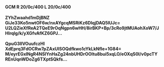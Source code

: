 #### GCM R 20/0c/400 L 20/0c/400
**ZYhZwaahd1mDjBNZ**<br/>**GiJe33Ko5nwtOF6w/nxAYgcqMSRiKz6DlqjDAQ5IUJc=**<br/>**U2LQZieXfReA2TQeE9rOqNgpn6wHH/8irBKP+Bp/3cRo9jtMUAohXoW7/JHIrqlg/k/yXGfvAfKZ6GPJ...**<br/><br/>
**QpuG3lIVOuufczHl**<br/>**XdEprq3FdOCRw7pZAxUISOQdfkwo1cYkLkNfIe+1G84=**<br/>**M/eyrEGxlNgR4NSIYnHaZg24nbUHDrOOItu8bui5xqLO/eOXqS0l/v0pcTYREnUqnWDoZg6TXptSQkfs...**